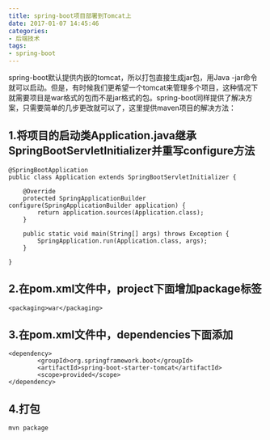 ```yaml
---
title: spring-boot项目部署到Tomcat上
date: 2017-01-07 14:45:46
categories:
- 后端技术
tags:
- spring-boot
---
```


spring-boot默认提供内嵌的tomcat，所以打包直接生成jar包，用Java -jar命令就可以启动。但是，有时候我们更希望一个tomcat来管理多个项目，这种情况下就需要项目是war格式的包而不是jar格式的包。spring-boot同样提供了解决方案，只需要简单的几步更改就可以了，这里提供maven项目的解决方法：

## 1.将项目的启动类Application.java继承SpringBootServletInitializer并重写configure方法


```
@SpringBootApplication
public class Application extends SpringBootServletInitializer {

    @Override
    protected SpringApplicationBuilder configure(SpringApplicationBuilder application) {
        return application.sources(Application.class);
    }

    public static void main(String[] args) throws Exception {
        SpringApplication.run(Application.class, args);
    }

}

```

## 2.在pom.xml文件中，project下面增加package标签

```
<packaging>war</packaging>
```

## 3.在pom.xml文件中，dependencies下面添加


```
<dependency>
        <groupId>org.springframework.boot</groupId>
        <artifactId>spring-boot-starter-tomcat</artifactId>
        <scope>provided</scope>
</dependency>

```

## 4.打包

```
mvn package
```